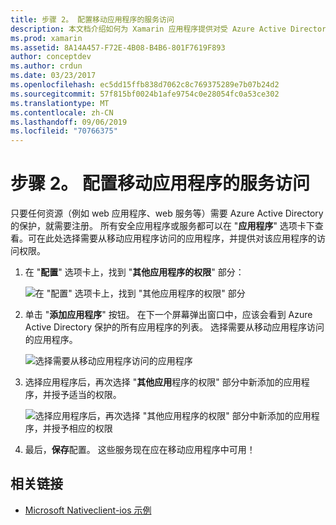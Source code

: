 ```yaml
---
title: 步骤 2。 配置移动应用程序的服务访问
description: 本文档介绍如何为 Xamarin 应用程序提供对受 Azure Active Directory 保护的 Azure 应用程序的访问权限。
ms.prod: xamarin
ms.assetid: 8A14A457-F72E-4B08-B4B6-801F7619F893
author: conceptdev
ms.author: crdun
ms.date: 03/23/2017
ms.openlocfilehash: ec5dd15ffb838d7062c8c769375289e7b07b24d2
ms.sourcegitcommit: 57f815bf0024b1afe9754c0e28054fc0a53ce302
ms.translationtype: MT
ms.contentlocale: zh-CN
ms.lasthandoff: 09/06/2019
ms.locfileid: "70766375"
---
```

# <a name="step-2-configure-service-access-for-mobile-application"></a>步骤 2。 配置移动应用程序的服务访问

只要任何资源（例如 web 应用程序、web 服务等）需要 Azure Active Directory 的保护，就需要注册。 所有安全应用程序或服务都可以在 "**应用程序**" 选项卡下查看。可在此处选择需要从移动应用程序访问的应用程序，并提供对该应用程序的访问权限。

1. 在 "**配置**" 选项卡上，找到 "**其他应用程序的权限**" 部分：

   ![](configure-images/2.1-configure.png "在 \"配置\" 选项卡上，找到 \"其他应用程序的权限\" 部分")

2. 单击 "**添加应用程序**" 按钮。 在下一个屏幕弹出窗口中，应该会看到 Azure Active Directory 保护的所有应用程序的列表。 选择需要从移动应用程序访问的应用程序。

   ![](configure-images/2.2-add-application.png "选择需要从移动应用程序访问的应用程序")

3. 选择应用程序后，再次选择 "**其他应用**程序的权限" 部分中新添加的应用程序，并授予适当的权限。

   ![](configure-images/2.3-permissions.png "选择应用程序后，再次选择 \"其他应用程序的权限\" 部分中新添加的应用程序，并授予相应的权限")

4. 最后，**保存**配置。 这些服务现在应在移动应用程序中可用！

## <a name="related-links"></a>相关链接

- [Microsoft Nativeclient-ios 示例](https://github.com/AzureADSamples/NativeClient-MultiTarget-DotNet)
